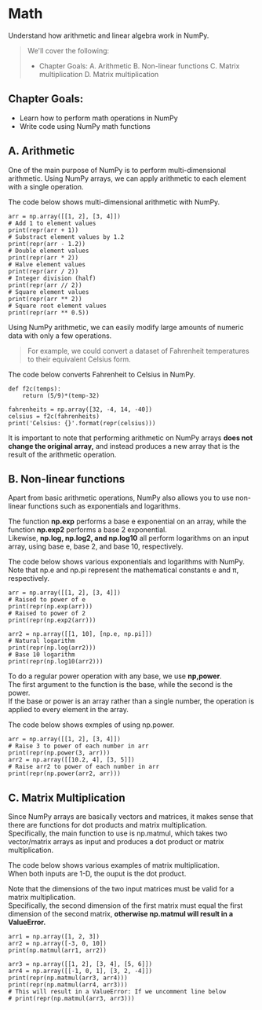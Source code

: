 # Math

Understand how arithmetic and linear algebra work in NumPy.

> We'll cover the following:
>
> - Chapter Goals:
>   A. Arithmetic
>   B. Non-linear functions
>   C. Matrix multiplication
>   D. Matrix multiplication

## Chapter Goals:

- Learn how to perform math operations in NumPy
- Write code using NumPy math functions

## A. Arithmetic

One of the main purpose of NumPy is to perform multi-dimensional arithmetic. Using NumPy arrays, we can apply arithmetic to each element with a single operation.

The code below shows multi-dimensional arithmetic with NumPy.

    arr = np.array([[1, 2], [3, 4]])
    # Add 1 to element values
    print(repr(arr + 1))
    # Substract element values by 1.2
    print(repr(arr - 1.2))
    # Double element values
    print(repr(arr * 2))
    # Halve element values
    print(repr(arr / 2))
    # Integer division (half)
    print(repr(arr // 2))
    # Square element values
    print(repr(arr ** 2))
    # Square root element values
    print(repr(arr ** 0.5))

Using NumPy arithmetic, we can easily modify large amounts of numeric data with only a few operations.

> For example, we could convert a dataset of Fahrenheit temperatures to their equivalent Celsius form.

The code below converts Fahrenheit to Celsius in NumPy.

    def f2c(temps):
        return (5/9)*(temp-32)

    fahrenheits = np.array([32, -4, 14, -40])
    celsius = f2c(fahrenheits)
    print('Celsius: {}'.format(repr(celsius)))

It is important to note that performing arithmetic on NumPy arrays **does not change the original array,** and instead produces a new array that is the result of the arithmetic operation.

## B. Non-linear functions

Apart from basic arithmetic operations, NumPy also allows you to use non-linear functions such as exponentials and logarithms.

The function **np.exp** performs a base e exponential on an array, while the function **np.exp2** performs a base 2 exponential.  
 Likewise, **np.log, np.log2, and np.log10** all perform logarithms on an input array, using base e, base 2, and base 10, respectively.

The code below shows various exponentials and logarithms with NumPy.  
Note that np.e and np.pi represent the mathematical constants e and π, respectively.

    arr = np.array([[1, 2], [3, 4]])
    # Raised to power of e
    print(repr(np.exp(arr)))
    # Raised to power of 2
    print(repr(np.exp2(arr)))

    arr2 = np.array([[1, 10], [np.e, np.pi]])
    # Natural logarithm
    print(repr(np.log(arr2)))
    # Base 10 logarithm
    print(repr(np.log10(arr2)))

To do a regular power operation with any base, we use **np,power**.  
 The first argument to the function is the base, while the second is the power.  
 If the base or power is an array rather than a single number, the operation is applied to every element in the array.

The code below shows exmples of using np.power.

    arr = np.array([[1, 2], [3, 4]])
    # Raise 3 to power of each number in arr
    print(repr(np.power(3, arr)))
    arr2 = np.array([[10.2, 4], [3, 5]])
    # Raise arr2 to power of each number in arr
    print(repr(np.power(arr2, arr)))

## C. Matrix Multiplication

Since NumPy arrays are basically vectors and matrices, it makes sense that there are functions for dot products and matrix multiplication.  
 Specifically, the main function to use is np.matmul, which takes two vector/matrix arrays as input and produces a dot product or matrix multiplication.

The code below shows various examples of matrix multiplication.  
 When both inputs are 1-D, the ouput is the dot product.

Note that the dimensions of the two input matrices must be valid for a matrix multiplication.  
 Specifically, the second dimension of the first matrix must equal the first dimension of the second matrix, **otherwise np.matmul will result in a ValueError.**

    arr1 = np.array([1, 2, 3])
    arr2 = np.array([-3, 0, 10])
    print(np.matmul(arr1, arr2))

    arr3 = np.array([[1, 2], [3, 4], [5, 6]])
    arr4 = np.array([[-1, 0, 1], [3, 2, -4]])
    print(repr(np.matmul(arr3, arr4)))
    print(repr(np.matmul(arr4, arr3)))
    # This will result in a ValueError: If we uncomment line below
    # print(repr(np.matmul(arr3, arr3)))
